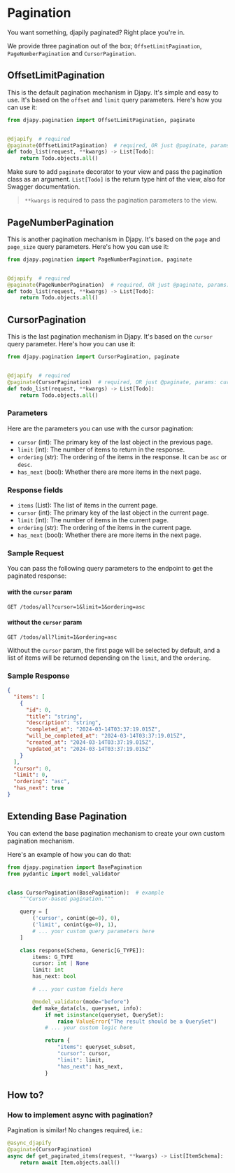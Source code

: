 # Pagination

You want something, djapily paginated? Right place you're in.

We provide three pagination out of the box; `OffsetLimitPagination`, `PageNumberPagination` and `CursorPagination`.

## OffsetLimitPagination

This is the default pagination mechanism in Djapy. It's simple and easy to use. It's based on the `offset` and `limit`
query parameters. Here's how you can use it:

```python
from djapy.pagination import OffsetLimitPagination, paginate


@djapify  # required
@paginate(OffsetLimitPagination)  # required, OR just @paginate, params: offset=0, limit=10
def todo_list(request, **kwargs) -> List[Todo]:
    return Todo.objects.all()
```

Make sure to add `paginate` decorator to your view and pass the pagination class as an argument. `List[Todo]` is the
return type hint of the view, also for Swagger documentation.

> `**kwargs` is required to pass the pagination parameters to the view.

## PageNumberPagination

This is another pagination mechanism in Djapy. It's based on the `page` and `page_size` query parameters. Here's how you
can use it:

```python
from djapy.pagination import PageNumberPagination, paginate


@djapify  # required
@paginate(PageNumberPagination)  # required, OR just @paginate, params: page_number=1, page_size=10
def todo_list(request, **kwargs) -> List[Todo]:
    return Todo.objects.all()
```

## CursorPagination

This is the last pagination mechanism in Djapy. It's based on the `cursor` query parameter. Here's how you can use it:

```python
from djapy.pagination import CursorPagination, paginate


@djapify  # required
@paginate(CursorPagination)  # required, OR just @paginate, params: cursor=0, limit=10
def todo_list(request, **kwargs) -> List[Todo]:
    return Todo.objects.all()
```

### Parameters

Here are the parameters you can use with the cursor pagination:

- `cursor` (int): The primary key of the last object in the previous page.
- `limit` (int): The number of items to return in the response.
- `ordering` (str): The ordering of the items in the response. It can be `asc` or `desc`.
- `has_next` (bool): Whether there are more items in the next page.

### Response fields

- `items` (List): The list of items in the current page.
- `cursor` (int): The primary key of the last object in the current page.
- `limit` (int): The number of items in the current page.
- `ordering` (str): The ordering of the items in the current page.
- `has_next` (bool): Whether there are more items in the next page.

### Sample Request

You can pass the following query parameters to the endpoint to get the paginated response:

#### with the `cursor` param

```http
GET /todos/all?cursor=1&limit=1&ordering=asc
```

#### without the `cursor` param

```http
GET /todos/all?limit=1&ordering=asc
```

Without the `cursor` param, the first page will be selected by default, and
a list of items will be returned depending on the `limit`,
and the `ordering`.

### Sample Response

```json
{
  "items": [
    {
      "id": 0,
      "title": "string",
      "description": "string",
      "completed_at": "2024-03-14T03:37:19.015Z",
      "will_be_completed_at": "2024-03-14T03:37:19.015Z",
      "created_at": "2024-03-14T03:37:19.015Z",
      "updated_at": "2024-03-14T03:37:19.015Z"
    }
  ],
  "cursor": 0,
  "limit": 0,
  "ordering": "asc",
  "has_next": true
}
```

## Extending Base Pagination

You can extend the base pagination mechanism to create your own custom pagination mechanism.

Here's an example of how you can do that:

```python
from djapy.pagination import BasePagination
from pydantic import model_validator


class CursorPagination(BasePagination):  # example
    """Cursor-based pagination."""

    query = [
        ('cursor', conint(ge=0), 0),
        ('limit', conint(ge=0), 1),
        # ... your custom query parameters here
    ]

    class response(Schema, Generic[G_TYPE]):
        items: G_TYPE
        cursor: int | None
        limit: int
        has_next: bool

        # ... your custom fields here

        @model_validator(mode="before")
        def make_data(cls, queryset, info):
            if not isinstance(queryset, QuerySet):
                raise ValueError("The result should be a QuerySet")
            # ... your custom logic here

            return {
                "items": queryset_subset,
                "cursor": cursor,
                "limit": limit,
                "has_next": has_next,
            }
```

## How to?

### How to implement async with pagination?

Pagination is similar! No changes required, i.e.:

```python
@async_djapify
@paginate(CursorPagination)
async def get_paginated_items(request, **kwargs) -> List[ItemSchema]:
    return await Item.objects.aall()
```